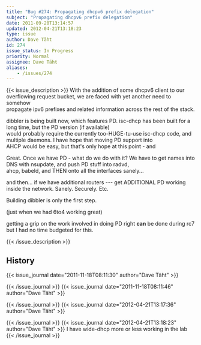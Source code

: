 ```yaml
---
title: "Bug #274: Propagating dhcpv6 prefix delegation"
subject: "Propagating dhcpv6 prefix delegation"
date: 2011-09-20T13:14:57
updated: 2012-04-21T13:18:23
type: issue
author: Dave Täht
id: 274
issue_status: In Progress
priority: Normal
assignee: Dave Täht
aliases:
    - /issues/274
---
```


{{< issue_description >}}
With the addition of some dhcpv6 client to our overflowing request
bucket, we are faced with yet another need to somehow\
propagate ipv6 prefixes and related information across the rest of the
stack.

dibbler is being built now, which features PD. isc-dhcp has been built
for a long time, but the PD version (if available)\
would probably require the currently too-HUGE-tu-use isc-dhcp code, and
multiple daemons. I have hope that moving PD support into\
AHCP would be easy, but that's only hope at this point - and

Great. Once we have PD - what do we do with it? We have to get names
into DNS with nsupdate, and push PD stuff into radvd,\
ahcp, babeld, and THEN onto all the interfaces sanely...

and then... if we have additional routers --- get ADDITIONAL PD working
inside the network. Sanely. Securely. Etc.

Building dibbler is only the first step.

(just when we had 6to4 working great)

getting a grip on the work involved in doing PD right **can** be done
during rc7 but I had no time budgeted for this.


{{< /issue_description >}}

## History
{{< issue_journal date="2011-11-18T08:11:30" author="Dave Täht" >}}

{{< /issue_journal >}}
{{< issue_journal date="2011-11-18T08:11:46" author="Dave Täht" >}}

{{< /issue_journal >}}
{{< issue_journal date="2012-04-21T13:17:36" author="Dave Täht" >}}

{{< /issue_journal >}}
{{< issue_journal date="2012-04-21T13:18:23" author="Dave Täht" >}}
I have wide-dhcp more or less working in the lab
{{< /issue_journal >}}

